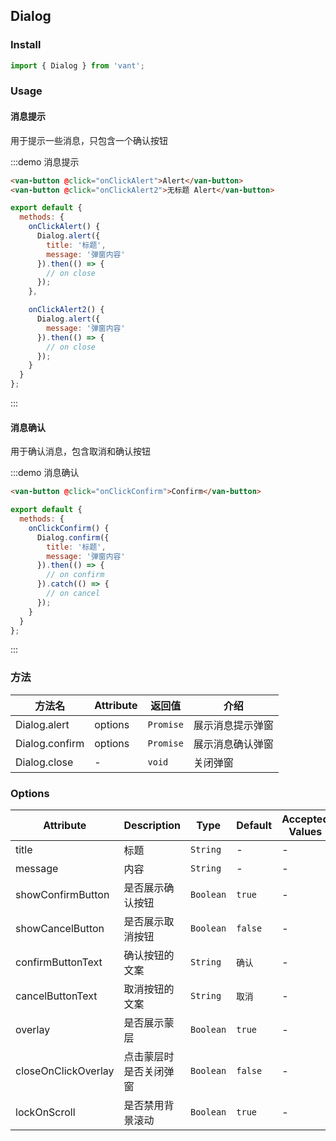 <script>
import { Dialog } from 'packages';

const message = '弹窗内容';

export default {
  methods: {
    onClickAlert() {
      Dialog.alert({
        title: '标题',
        message
      });
    },

    onClickAlert2() {
      Dialog.alert({
        message
      });
    },

    onClickConfirm() {
      Dialog.confirm({
        title: '标题',
        message
      }).catch(action => {
        console.log(action);
      });
    }
  }
};
</script>

## Dialog

### Install

```js
import { Dialog } from 'vant';
```

### Usage

#### 消息提示

用于提示一些消息，只包含一个确认按钮

:::demo 消息提示
```html
<van-button @click="onClickAlert">Alert</van-button>
<van-button @click="onClickAlert2">无标题 Alert</van-button>
```

```javascript
export default {
  methods: {
    onClickAlert() {
      Dialog.alert({
        title: '标题',
        message: '弹窗内容'
      }).then(() => {
        // on close
      });
    },

    onClickAlert2() {
      Dialog.alert({
        message: '弹窗内容'
      }).then(() => {
        // on close
      });
    }
  }
};
```
:::

#### 消息确认

用于确认消息，包含取消和确认按钮

:::demo 消息确认
```html
<van-button @click="onClickConfirm">Confirm</van-button>
```

```javascript
export default {
  methods: {
    onClickConfirm() {
      Dialog.confirm({
        title: '标题',
        message: '弹窗内容'
      }).then(() => {
        // on confirm
      }).catch(() => {
        // on cancel
      });
    }
  }
};
```
:::

### 方法

| 方法名 | Attribute | 返回值 | 介绍 |
|-----------|-----------|-----------|-------------|
| Dialog.alert | options | `Promise` | 展示消息提示弹窗 |
| Dialog.confirm | options | `Promise` | 展示消息确认弹窗 |
| Dialog.close | - | `void` | 关闭弹窗 |

### Options

| Attribute | Description | Type | Default | Accepted Values |
|-----------|-----------|-----------|-------------|-------------|
| title | 标题 | `String` | - | - |
| message | 内容 | `String` | - | - |
| showConfirmButton | 是否展示确认按钮 | `Boolean` |  `true` | - |
| showCancelButton | 是否展示取消按钮 | `Boolean` |  `false` | - |
| confirmButtonText | 确认按钮的文案 | `String` |  `确认` | - |
| cancelButtonText | 取消按钮的文案 | `String` | `取消` | - |
| overlay | 是否展示蒙层 | `Boolean` | `true` | - |
| closeOnClickOverlay | 点击蒙层时是否关闭弹窗 | `Boolean` | `false` | - |
| lockOnScroll | 是否禁用背景滚动 | `Boolean` | `true` | - |
